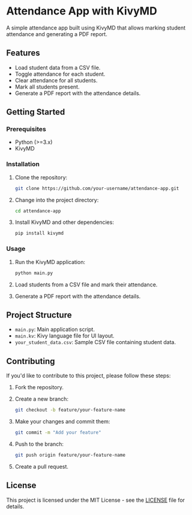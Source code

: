 # Attendance App with KivyMD

A simple attendance app built using KivyMD that allows marking student attendance and generating a PDF report.

## Features

- Load student data from a CSV file.
- Toggle attendance for each student.
- Clear attendance for all students.
- Mark all students present.
- Generate a PDF report with the attendance details.

## Getting Started

### Prerequisites

- Python (>=3.x)
- KivyMD

### Installation

1. Clone the repository:

    ```bash
    git clone https://github.com/your-username/attendance-app.git
    ```

2. Change into the project directory:

    ```bash
    cd attendance-app
    ```

3. Install KivyMD and other dependencies:

    ```bash
    pip install kivymd
    ```

### Usage

1. Run the KivyMD application:

    ```bash
    python main.py
    ```

2. Load students from a CSV file and mark their attendance.

3. Generate a PDF report with the attendance details.

## Project Structure

- `main.py`: Main application script.
- `main.kv`: Kivy language file for UI layout.
- `your_student_data.csv`: Sample CSV file containing student data.

## Contributing

If you'd like to contribute to this project, please follow these steps:

1. Fork the repository.

2. Create a new branch:

    ```bash
    git checkout -b feature/your-feature-name
    ```

3. Make your changes and commit them:

    ```bash
    git commit -m "Add your feature"
    ```

4. Push to the branch:

    ```bash
    git push origin feature/your-feature-name
    ```

5. Create a pull request.

## License

This project is licensed under the MIT License - see the [LICENSE](LICENSE) file for details.
